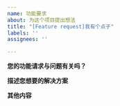 ```yaml
---
name: 功能要求
about: 为这个项目提出想法
title: "[Feature request]我有个点子"
labels: ''
assignees: ''

---
```


<!--- 感谢您的关注并发现问题,我们希望除了提交问题,还能帮助我们对您使用sheet做进一步的了解,请帮忙填写以下征集表 -->

<!-- 征求：谁在使用sheet https://github.com/mengshukeji/sheet/issues/230 -->

<!-- 以下是issues正文模板 -->

**您的功能请求与问题有关吗？**
<!--- 清楚简洁地说明问题 -->


**描述您想要的解决方案**
<!--- 对您想要的功能效果简洁明了的描述 -->

**其他内容**
<!--- 其他说明 -->
